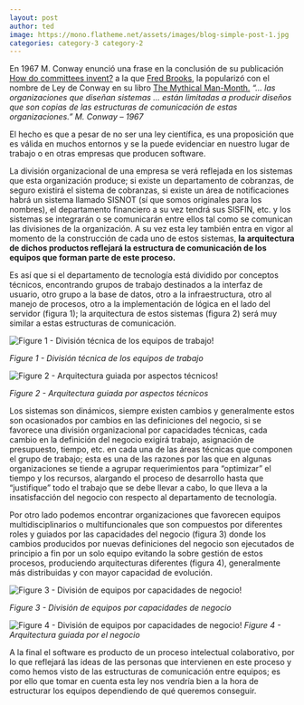 ```yaml
---
layout: post
author: ted
image: https://mono.flatheme.net/assets/images/blog-simple-post-1.jpg
categories: category-3 category-2
---
```

En 1967 M. Conway enunció una frase en la conclusión de su publicación [ How do committees invent?](http://http://www.melconway.com/Home/Committees_Paper.html " How do committees invent?") a la que [Fred Brooks](http://https://en.wikipedia.org/wiki/Fred_Brooks "Fred Brooks"), la popularizó con el nombre de Ley de Conway en su libro [The Mythical Man-Month.](http://https://en.wikipedia.org/wiki/The_Mythical_Man-Month "The Mythical Man-Month.")
*“… las organizaciones que diseñan sistemas … están limitadas a producir diseños que son copias de las estructuras de comunicación de estas organizaciones.” M. Conway – 1967*

El hecho es que a pesar de no ser una ley científica, es una proposición que es válida en muchos entornos y se la puede evidenciar en nuestro lugar de trabajo o en otras empresas que producen software.

La división organizacional de una empresa se verá reflejada en los sistemas que esta organización produce; si existe un departamento de cobranzas, de seguro existirá el sistema de cobranzas, si existe un área de notificaciones habrá un sistema llamado SISNOT (sí que somos originales para los nombres), el departamento financiero a su vez tendrá sus SISFIN, etc. y los sistemas se integrarán o se comunicarán entre ellos tal como se comunican las divisiones de la organización.
A su vez esta ley también entra en vigor al momento de la construcción de cada uno de estos sistemas, **la arquitectura de dichos productos reflejará la estructura de comunicación de los equipos que forman parte de este proceso.**

Es así que si el departamento de tecnología está dividido por conceptos técnicos, encontrando grupos de trabajo destinados a la interfaz de usuario, otro grupo a la base de datos, otro a la infraestructura, otro al manejo de procesos, otro a la implementación de lógica en el lado del servidor (figura 1); la arquitectura de estos sistemas (figura 2) será muy similar a estas estructuras de comunicación.

![Figure 1 - División técnica de los equipos de trabajo!](https://faustodelatog.files.wordpress.com/2016/07/screen-shot-2016-07-26-at-11-13-44-am.png)

*Figure 1 - División técnica de los equipos de trabajo*

![Figure 2 - Arquitectura guiada por aspectos técnicos!](https://faustodelatog.files.wordpress.com/2016/07/screen-shot-2016-07-26-at-11-19-15-am.png)

*Figure 2 - Arquitectura guiada por aspectos técnicos*

Los sistemas son dinámicos, siempre existen cambios y generalmente estos son ocasionados por cambios en las definiciones del negocio, si se favorece una división organizacional por capacidades técnicas, cada cambio en la definición del negocio exigirá trabajo, asignación de presupuesto, tiempo, etc. en cada una de las áreas técnicas que componen el grupo de trabajo; esta es una de las razones por las que en algunas organizaciones se tiende a agrupar requerimientos para “optimizar” el tiempo y los recursos, alargando el proceso de desarrollo hasta que “justifique” todo el trabajo que se debe llevar a cabo, lo que lleva a la insatisfacción del negocio con respecto al departamento de tecnología.

Por otro lado podemos encontrar organizaciones que favorecen equipos multidisciplinarios o multifuncionales que son compuestos por diferentes roles y guiados por las capacidades del negocio (figura 3) donde los cambios producidos por nuevas definiciones del negocio son ejecutados de principio a fin por un solo equipo evitando la sobre gestión de estos procesos, produciendo arquitecturas diferentes (figura 4), generalmente más distribuidas y con mayor capacidad de evolución.

![Figure 3 - División de equipos por capacidades de negocio!](https://faustodelatog.files.wordpress.com/2016/07/screen-shot-2016-07-26-at-11-45-49-am.png)

*Figure 3 - División de equipos por capacidades de negocio*

![Figure 4 - División de equipos por capacidades de negocio!](https://faustodelatog.files.wordpress.com/2016/07/screen-shot-2016-07-26-at-11-59-01-am.png?w=1138&h=876)
*Figure 4 - Arquitectura guiada por el negocio*

A la final el software es producto de un proceso intelectual colaborativo, por lo que reflejará las ideas de las personas que intervienen en este proceso y como hemos visto de las estructuras de comunicación entre equipos; es por ello que tomar en cuenta esta ley nos vendría bien a la hora de estructurar los equipos dependiendo de qué queremos conseguir.




